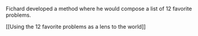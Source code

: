 Fichard developed a method where he would compose a list of 12 favorite problems.

[[Using the 12 favorite problems as a lens to the world]]
